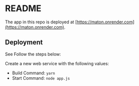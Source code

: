 # README

The app in this repo is deployed at [https://maton.onrender.com](https://maton.onrender.com).

## Deployment

See Follow the steps below:

Create a new web service with the following values:
  * Build Command: `yarn`
  * Start Command: `node app.js`

